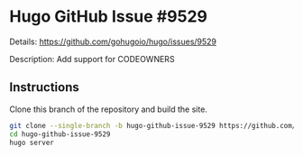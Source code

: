# Hugo GitHub Issue #9529

Details: <https://github.com/gohugoio/hugo/issues/9529>

Description: Add support for CODEOWNERS

## Instructions

Clone this branch of the repository and build the site.

```bash
git clone --single-branch -b hugo-github-issue-9529 https://github.com/jmooring/hugo-testing hugo-github-issue-9529
cd hugo-github-issue-9529
hugo server
```
